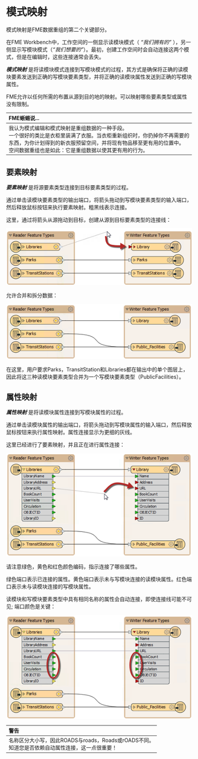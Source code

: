 # 模式映射

模式映射是FME数据重组的第二个关键部分。

在FME Workbench中，工作空间的一侧显示读模块模式（ _“我们拥有的”_ ），另一侧显示写模块模式（_“我们想要的”_）。最初，创建工作空间时会自动连接这两个模式，但是在编辑时，这些连接通常会丢失。

_**模式映射**_ 是将读模块模式连接到写模块模式的过程，其方式是确保将正确的读模块要素发送到正确的写模块要素类型，并将正确的读模块属性发送到正确的写模块属性。

FME允许以任何所需的布置从源到目的地的映射。可以映射哪些要素类型或属性没有限制。

|  FME蜥蜴说... |
| :--- |
|  我认为模式编辑和模式映射是重组数据的一种手段。  <br>一个很好的类比是衣柜里装满了衣服。当衣柜重新组织时，你扔掉你不再需要的东西，为你计划得到的新衣服预留空间，并将现有物品移至更有用的位置中。  <br>空间数据重组也是如此：它是重组数据以使其更有用的行为。 |

## 要素映射

_**要素映射**_ 是将源要素类型连接到目标要素类型的过程。

通过单击读模块要素类型的输出端口，将箭头拖动到写模块要素类型的输入端口，然后释放鼠标按钮来执行要素映射。粗黑线表示连接。

这里，通过将箭头从源拖动到目标，创建从源到目标要素类型的连接线：

![](./Images/Img2.014.SchemaMappingFeatureConnection.png)

允许合并和拆分数据：

![](./Images/Img2.015.SchemaMappingMergedConnections.png)

在这里，用户要求Parks，TransitStation和Libraries都在输出中的单个图层上，因此将这三种读模块要素类型合并为一个写模块要素类型（PublicFacilities）。

## 属性映射

_**属性映射**_ 是将读模块属性连接到写模块属性的过程。

通过单击读模块属性的输出端口，将箭头拖动到写模块属性的输入端口，然后释放鼠标按钮来执行属性映射。属性连接显示为更细的灰线。

这里已经进行了要素映射，并且正在进行属性连接：

![](./Images/Img2.016.SchemaMappingAttrConnection.png)

请注意绿色，黄色和红色颜色编码，指示连接了哪些属性。

绿色端口表示已连接的属性。黄色端口表示未与写模块连接的读模块属性。红色端口表示未与读模块连接的写模块属性。

读模块和写模块要素类型中具有相同名称的属性会自动连接，即使连接线可能不可见; 端口颜色是关键：

![](./Images/Img2.017.SchemaMappingConnections.png)

|  警告 |
| :--- |
|  名称区分大小写，因此ROADS与roads，Roads或rOADS不同。 <br>知道您是否依赖自动属性连接，这一点很重要！ |
